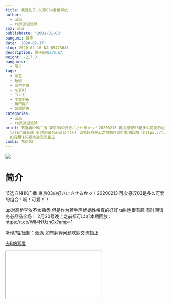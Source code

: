 ```yaml
---
title: 我受伤了-东京03x高桥李依
author:
  - 派派
  - re派派派派派
zmz: 派派
publishdate: '2001-01-03'
bangumi: 段子
date: '2020-02-17'
slug: 2020-02-16-NA-89473646
description: 段子&#8226;NA
weight: -217.0
bangumis:
  - 段子
tags:
  - 综艺
  - 短剧
  - 高桥李依
  - 东京03
  - コント
  - 丰本明长
  - 角田晃广
  - 饭塚悟志
categories:
  - 派派
  - re派派派派派
brief: 节选自NHK广播 東京03の好きにさせるかッ！20200213 再次感叹03是多么可爱的组合！啊！可爱！！ up对高桥李依不太熟悉 但是作为若手声优她性格真的好好
  talk也很有趣 有时间请务必品品全场！ 2月20号晚上之前都可以听本期回放：https://t.co/Wll4NUzhCx?amp=1 听译/轴/压制：派派
  如有翻译问题欢迎交流指正
combi: 东京03
---
```

![](https://raw.githubusercontent.com/tcgriffith/owaraisite/master/static/tmpimg/76cd4831491357777bdfcc89a9c81f05a1452446.jpg.480.jpg)
# 简介  
节选自NHK广播 東京03の好きにさせるかッ！20200213
再次感叹03是多么可爱的组合！啊！可爱！！

up对高桥李依不太熟悉 但是作为若手声优她性格真的好好 talk也很有趣 有时间请务必品品全场！
2月20号晚上之前都可以听本期回放：https://t.co/Wll4NUzhCx?amp=1

听译/轴/压制：派派
如有翻译问题欢迎交流指正  

[去B站观看](https://www.bilibili.com/video/av89473646/)
<div class ="resp-container"><iframe class="testiframe" src="//player.bilibili.com/player.html?aid=89473646"", scrolling="no", allowfullscreen="true" > </iframe></div> 
